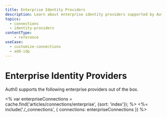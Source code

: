 ```yaml
---
title: Enterprise Identity Providers
description: Learn about enterprise identity providers supported by Auth0.
topics:
  - connections
  - identity-providers
contentType: 
    - reference
useCase:
  - customize-connections
  - add-idp
---
```

# Enterprise Identity Providers

Auth0 supports the following enterprise providers out of the box.

<% var enterpriseConnections = cache.find('articles/connections/enterprise', {sort: 'index'}); %>
<%= include('./_connections', { connections: enterpriseConnections }) %>
